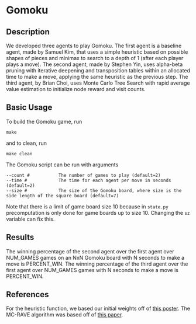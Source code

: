 # Gomoku

## Description 
We developed three agents to play Gomoku. The first agent is a baseline agent, made by Samuel Kim, that uses a simple heuristic based on possible shapes of pieces and minimax to search to a depth of 1 (after each player plays a move). The second agent, made by Stephen Yin, uses alpha-beta pruning with iterative deepening and transposition tables within an allocated time to make a move, applying the same heuristic as the previous step. The third agent, by Brian Choi, uses Monte Carlo Tree Search with rapid average value estimation to initialize node reward and visit counts.

## Basic Usage
To build the Gomoku game, run 
```
make
```
and to clean, run
```
make clean
```

The Gomoku script can be run with arguments 
```
--count #           The number of games to play (default=2) 
--time #            The time for each agent per move in seconds (default=2)
--size #            The size of the Gomoku board, where size is the side length of the square board (default=7) 
```
Note that there is a limit of game board size 10 because in `state.py` precomputation is only done for game boards up to size 10. Changing the `sz` variable can fix this.

## Results
The winning percentage of the second agent over the first agent over NUM_GAMES games on an NxN Gomoku board with N seconds to make a move is PERCENT_WIN. The winning percentage of the third agent over the first agent over NUM_GAMES games with N seconds to make a move is PERCENT_WIN.

## References
For the heuristic function, we based our initial weights off of [this poster](https://stanford-cs221.github.io/autumn2019-extra/posters/14.pdf). The MC-RAVE algorithm was based off of [this paper](https://www.sciencedirect.com/science/article/pii/S000437021100052X).
